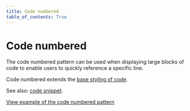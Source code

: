 ```yaml
---
title: Code numbered
table_of_contents: True
---
```


# Code numbered

The code numbered pattern can be used when displaying large blocks of code to enable users to quickly reference a specific line.

Code numbered extends the [base styling of code](/base/code/).

See also: [code snippet](/patterns/code-snippet/).

<a href="https://vanilla-framework.github.io/vanilla-framework/examples/patterns/code-numbered/"
    class="js-example">
    View example of the code numbered pattern
</a>
